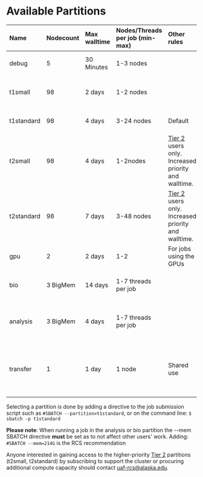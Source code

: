 # Available Partitions

| Name | Nodecount | Max walltime | Nodes/Threads per job \(min-max\) | Other rules | Purpose |
| :--- | :--- | :--- | :--- | :--- | :--- |
| debug | 5 | 30 Minutes | 1-3 nodes |  | For debugging job scripts |
| t1small | 98 | 2 days | 1-2 nodes |  | For short, small jobs with quick turnover |
| t1standard | 98 | 4 days | 3-24 nodes | Default | General-purpose partition |
| t2small | 98 | 4 days | 1-2nodes | [Tier 2](../community-condo-model/community-condo-model.md#tier2) users only. Increased priority and walltime. | Tier 2 version of t1small |
| t2standard | 98 | 7 days | 3-48 nodes | [Tier 2](../community-condo-model/community-condo-model.md#tier2) users only. Increased priority and walltime. | Tier 2 general-purpose partition |
| gpu | 2 | 2 days | 1-2 | For jobs using the GPUs |
| bio | 3 BigMem | 14 days | 1-7 threads per job |  | For high memory, low CPU jobs |
| analysis | 3 BigMem | 4 days | 1-7 threads per job |  | For serial, post-processing and data analysis |
| transfer | 1 | 1 day | 1 node | Shared use | Copy files between archival storage and scratch space |

Selecting a partition is done by adding a directive to the job submission script such as `#SBATCH --partition=t1standard`, or on the command line: `$ sbatch -p t1standard`

**Please note**: When running a job in the analysis or bio partition the --mem SBATCH directive **must** be set as to not affect other users' work. Adding: `#SBATCH --mem=214G` is the RCS recommendation

Anyone interested in gaining access to the higher-priority [Tier 2](../community-condo-model/community-condo-model.md#tier2) partitions \(t2small, t2standard\) by subscribing to support the cluster or procuring additional compute capacity should contact [uaf-rcs@alaska.edu](mailto:uaf-rcs@alaska.edu).

